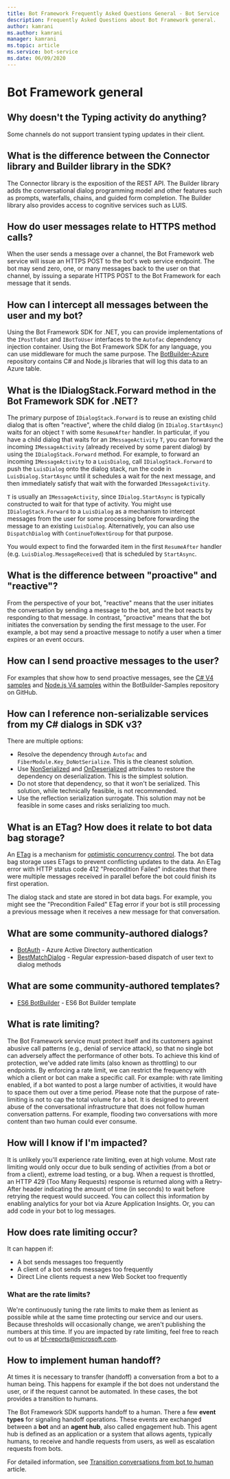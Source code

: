 ```yaml
---
title: Bot Framework Frequently Asked Questions General - Bot Service
description: Frequently Asked Questions about Bot Framework general.
author: kamrani
ms.author: kamrani
manager: kamrani
ms.topic: article
ms.service: bot-service
ms.date: 06/09/2020
---
```


# Bot Framework general

## Why doesn't the Typing activity do anything?

Some channels do not support transient typing updates in their client.

## What is the difference between the Connector library and Builder library in the SDK?

The Connector library is the exposition of the REST API. The Builder library adds the conversational dialog programming model and other features such as prompts, waterfalls, chains, and guided form completion. The Builder library also provides access to cognitive services such as LUIS.

## How do user messages relate to HTTPS method calls?

When the user sends a message over a channel, the Bot Framework web service will issue an HTTPS POST to the bot's web service endpoint. The bot may send zero, one, or many messages back to the user on that channel, by issuing a separate HTTPS POST to the Bot Framework for each message that it sends.


## How can I intercept all messages between the user and my bot?

Using the Bot Framework SDK for .NET, you can provide implementations of the `IPostToBot` and `IBotToUser` interfaces to the `Autofac` dependency injection container. Using the Bot Framework SDK for any language, you can use middleware for much the same purpose. The [BotBuilder-Azure](https://github.com/Microsoft/BotBuilder-Azure) repository contains C# and Node.js libraries that will log this data to an Azure table.

## What is the IDialogStack.Forward method in the Bot Framework SDK for .NET?

The primary purpose of `IDialogStack.Forward` is to reuse an existing child dialog that is often "reactive", where the child dialog (in `IDialog.StartAsync`) waits for an object `T` with some `ResumeAfter` handler. In particular, if you have a child dialog that waits for an `IMessageActivity` `T`, you can forward the incoming `IMessageActivity` (already received by some parent dialog) by using the `IDialogStack.Forward` method. For example, to forward an incoming `IMessageActivity` to a `LuisDialog`, call `IDialogStack.Forward` to push the `LuisDialog` onto the dialog stack, run the code in `LuisDialog.StartAsync` until it schedules a wait for the next message, and then immediately satisfy that wait with the forwarded `IMessageActivity`.

`T` is usually an `IMessageActivity`, since `IDialog.StartAsync` is typically constructed to wait for that type of activity. You might use `IDialogStack.Forward` to a `LuisDialog` as a mechanism to intercept messages from the user for
some processing before forwarding the message to an existing `LuisDialog`. Alternatively, you can also use `DispatchDialog` with `ContinueToNextGroup` for that purpose.

You would expect to find the forwarded item in the first `ResumeAfter` handler (e.g. `LuisDialog.MessageReceived`) that is scheduled by `StartAsync`.


## What is the difference between "proactive" and "reactive"?

From the perspective of your bot, "reactive" means that the user initiates the conversation by sending a message to the bot, and the bot reacts by responding to that message. In contrast, "proactive" means that the bot initiates the conversation by sending the first message to the user. For example, a bot may send a proactive message to notify a user when a timer expires or an event occurs.

## How can I send proactive messages to the user?

For examples that show how to send proactive messages, see the [C# V4 samples](https://github.com/Microsoft/BotBuilder-Samples/tree/master/samples/csharp_dotnetcore/16.proactive-messages) and [Node.js V4 samples](https://github.com/Microsoft/BotBuilder-Samples/tree/master/samples/javascript_nodejs/16.proactive-messages) within the BotBuilder-Samples repository on GitHub.

## How can I reference non-serializable services from my C# dialogs in SDK v3?

There are multiple options:

* Resolve the dependency through `Autofac` and `FiberModule.Key_DoNotSerialize`. This is the cleanest solution.
* Use [NonSerialized](https://msdn.microsoft.com/library/system.nonserializedattribute(v=vs.110).aspx) and [OnDeserialized](https://msdn.microsoft.com/library/system.runtime.serialization.ondeserializedattribute(v=vs.110).aspx) attributes to restore the dependency on deserialization. This is the simplest solution.
* Do not store that dependency, so that it won't be serialized. This solution, while technically feasible, is not recommended.
* Use the reflection serialization surrogate. This solution may not be feasible in some cases and risks serializing too much.

## What is an ETag?  How does it relate to bot data bag storage?

An [ETag](https://en.wikipedia.org/wiki/HTTP_ETag) is a mechanism for [optimistic concurrency control](https://en.wikipedia.org/wiki/Optimistic_concurrency_control). The bot data bag storage uses ETags to prevent conflicting updates to the data. An ETag error with HTTP status code 412 "Precondition Failed" indicates that there were multiple messages received in parallel before the bot could finish its first operation.

The dialog stack and state are stored in bot data bags. For example, you might see the "Precondition Failed" ETag error if your bot is still processing a previous message when it receives a new message for that conversation.

## What are some community-authored dialogs?

* [BotAuth](https://www.nuget.org/packages/BotAuth) - Azure Active Directory authentication
* [BestMatchDialog](http://www.garypretty.co.uk/2016/08/01/bestmatchdialog-for-microsoft-bot-framework-now-available-via-nuget/) - Regular expression-based dispatch of user text to dialog methods

## What are some community-authored templates?

* [ES6 BotBuilder](https://github.com/brene/botbuilder-es6-template) - ES6 Bot Builder template

## What is rate limiting?

The Bot Framework service must protect itself and its customers against abusive call patterns (e.g., denial of service attack), so that no single bot can adversely affect the performance of other bots. To achieve this kind of protection, we've added rate limits (also known as throttling) to our endpoints. By enforcing a rate limit, we can restrict the frequency with which a client or bot can make a specific call. For example: with rate limiting enabled, if a bot wanted to post a large number of activities, it would have to space them out over a time period. Please note that the purpose of rate-limiting is not to cap the total volume for a bot. It is designed to prevent abuse of the conversational infrastructure that does not follow human conversation patterns. For example, flooding two conversations with more content than two human could ever consume.

## How will I know if I'm impacted?

It is unlikely you'll experience rate limiting, even at high volume. Most rate limiting would only occur due to bulk sending of activities (from a bot or from a client), extreme load testing, or a bug. When a request is throttled, an HTTP 429 (Too Many Requests) response is returned along with a Retry-After header indicating the amount of time (in seconds) to wait before retrying the request would succeed. You can collect this information by enabling analytics for your bot via Azure Application Insights. Or, you can add code in your bot to log messages.

## How does rate limiting occur?

It can happen if:

* A bot sends messages too frequently
* A client of a bot sends messages too frequently
* Direct Line clients request a new Web Socket too frequently

### What are the rate limits?

We're continuously tuning the rate limits to make them as lenient as possible while at the same time protecting our service and our users. Because thresholds will occasionally change, we aren't publishing the numbers at this time. If you are impacted by rate limiting, feel free to reach out to us at [bf-reports@microsoft.com](mailto://bf-reports@microsoft.com).

## How to implement human handoff?

At times it is necessary to transfer (handoff) a conversation from a bot to a human being. This happens for example if the bot does not understand the user, or if the request cannot be automated. In these cases, the bot provides a transition to humans.

<!-- Handoff are [event activities](https://github.com/Microsoft/botframework-sdk/blob/master/specs/botframework-activity/botframework-activity.md#event-activity) from bot to channels. These events are used for the handoff between a bot and the agent hub and are also known as **handoff events**.

When a bot detects the need to hand the conversation off to an agent, it signals its intent by sending a **handoff initiation event**. See this [handoff protocol](~/bot-service-design-pattern-handoff-human.md#handoff-protocol) example. -->

The Bot Framework SDK supports handoff to a human. There a few **event types** for signaling handoff operations. These events are exchanged between a **bot** and an **agent hub**, also called engagement hub. This agent hub is defined as an application or a system that allows agents, typically humans, to receive and handle requests from users, as well as escalation requests from bots.

For detailed information, see [Transition conversations from bot to human](~/bot-service-design-pattern-handoff-human.md) article.

<!-- See [Handoff Library](https://github.com/microsoft/BotBuilder-Samples/tree/master/experimental/handoff-library#handoff-library).

You can select one of the following models for integration with the agent hubs:

- [Bot as an agent](~/bot-service-design-pattern-handoff-human.md#bot-as-an-agent)
- [Bot as a proxy](~/bot-service-design-pattern-handoff-human.md#bot-as-a-proxy)

The handoff protocol is identical for both models, however the onboarding details differ between the models and the agent engagement hubs. The protocol is centered around events for initiation (sent by the bot to the channel) and status update (sent by the channel to the bot). For more information, see the [protocol](https://github.com/microsoft/BotBuilder-Samples/tree/master/experimental/handoff-library#protocol) of the **hand off library**.

> [!NOTE]
> DirectLine channel supports handoff in the [bot as an agent](~/bot-service-design-pattern-handoff-human.md#bot-as-an-agent) scenario.  This is because there is an application that handles the handoff event.

In the case of channels that do not handle the handoff, the middleware is used to transform the handoff event into API calls specific to the agent hub.
-->

<!--
### ??Questions??

1. The [Transition conversations from bot to human](~/bot-service-design-pattern-handoff-human.md) article refers to the following:

    - [Integration with Microsoft Dynamics Omnichannel for Customer Service](https://github.com/microsoft/BotBuilder-Samples/tree/master/experimental/handoff-library/csharp_dotnetcore/samples)
    - [Integration with LiverPerson LiveEngage platform](https://developers.liveperson.com/third-party-bots-microsoft-bot-framework.html)

    **Q1: Do we need to show how to use them perhaps in a specific how to article?**

1. The [PR 1786](https://github.com/MicrosoftDocs/bot-docs/issues/1786) says *We and customers have implemented connectors (middleware + adapter) for LivePerson proxy, ServiceNow, RingCentral and others.*

    **Q2: Do we need to refer to this?**: [HandoffMiddleware.cs](https://github.com/microsoft/BotBuilder-Samples/blob/master/experimental/handoff-library/csharp_dotnetcore/samples/LivePersonAgentBot/Middleware/HandoffMiddleware.cs).
>